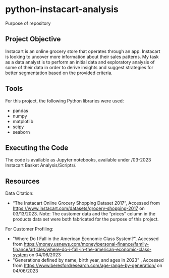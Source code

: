 # python-instacart-analysis
Purpose of repository

## Project Objective
Instacart is an online grocery store that operates through an app. Instacart is looking to uncover
more information about their sales patterns. My task as a data analyst is to perform an initial
data and exploratory analysis of some of their data in order to derive insights and suggest
strategies for better segmentation based on the provided criteria.

## Tools
For this project, the following Python libraries were used:
- pandas
- numpy
- matplotlib
- scipy
- seaborn

## Executing the Code
The code is available as Jupyter notebooks, available under 
/03-2023 Instacart Basket Analysis/Scripts/.

## Resources
Data Citation:
- “The Instacart Online Grocery Shopping Dataset 2017”, Accessed from 
https://www.instacart.com/datasets/grocery-shopping-2017 on 03/13/2023.
Note: The customer data and the “prices” column in the products data set were both fabricated for
the purpose of this project.

For Customer Profiling:
- "Where Do I Fall in the American Economic Class System?", Accessed from 
https://money.usnews.com/money/personal-finance/family-finance/articles/where-do-i-fall-in-the-american-economic-class-system on 04/06/2023
- "Generations defined by name, birth year, and ages in 2023" , Accessed from
https://www.beresfordresearch.com/age-range-by-generation/ on 04/06/2023
